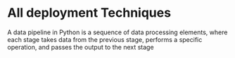 # All deployment Techniques

A data pipeline in Python is a sequence of data processing elements, where each stage takes data from the previous stage, performs a specific operation, and passes the output to the next stage
